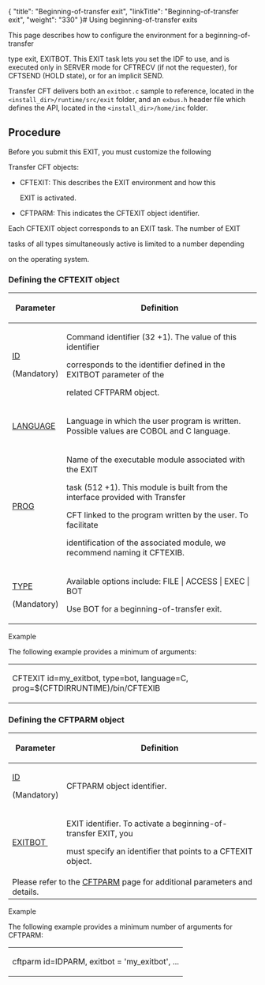 {
    "title": "Beginning-of-transfer exit",
    "linkTitle": "Beginning-of-transfer exit",
    "weight": "330"
}# <span id="End_of_transfer_exit__Start_here"></span>Using beginning-of-transfer exits



This page describes how to configure the environment for a beginning-of-transfer

type exit, EXITBOT. This EXIT task lets you set the IDF to use, and is executed only in SERVER mode for CFTRECV (if not the requester), for CFTSEND (HOLD state), or for an implicit SEND.



<span>Transfer CFT</span> delivers both an `exitbot.c` sample to reference, located in the `<install_dir>/runtime/src/exit` folder, and an `exbus.h` header file which defines the API, located in the `<install_dir>/home/inc` folder.



## <span id="Transfer_state"></span><span id="Title"></span><span id="Configuring_the_environment__End_of_transfer_exit"></span>Procedure



Before you submit this EXIT, you must customize the following

<span>Transfer CFT</span> objects:



-   CFTEXIT: This describes the EXIT environment and how this

    EXIT is activated.







-   CFTPARM: This indicates the CFTEXIT object identifier.



Each CFTEXIT object corresponds to an EXIT task. The number of EXIT

tasks of all types simultaneously active is limited to a number depending

on the operating system.



### <span id="Defining_the_CFTEXIT_object"></span>Defining the CFTEXIT object



<table data-cellspacing="0">
<thead>
<tr>
<th><p>Parameter</p></th>
<th><p>Definition</p></th>
</tr>
</thead>
<tbody>
<tr>
<td><p><a href="../../../c_intro_userinterfaces/command_summary/parameter_intro/id">ID</a> </p>
<p>(Mandatory)</p></td>
<td><p>Command identifier (32 +1). The value of this identifier

corresponds to the identifier defined in the EXITBOT parameter of the

related CFTPARM object.</p></td>
</tr>
<tr>
<td><p><a href="../../../c_intro_userinterfaces/command_summary/parameter_intro/language">LANGUAGE</a></p></td>
<td><p>Language in which the user program is written. Possible values are COBOL and C language.</p></td>
</tr>
<tr>
<td><p><a href="../../../c_intro_userinterfaces/command_summary/parameter_intro/prog">PROG</a>  </p></td>
<td><p>Name of the executable module associated with the EXIT

task (512 +1). This module is built from the interface provided with Transfer

CFT linked to the program written by the user. To facilitate

identification of the associated module, we recommend naming it CFTEXIB.</p></td>
</tr>
<tr>
<td><p><a href="../../../c_intro_userinterfaces/command_summary/parameter_intro/type">TYPE</a> </p>
<p>(Mandatory)</p></td>
<td><p>Available options include: FILE | ACCESS | EXEC | BOT</p>
<p>Use BOT for a beginning-of-transfer exit.</p></td>
</tr>
</tbody>
</table>
<span>Example </span>



The following example provides a minimum of arguments:



<table data-cellspacing="0">
<tbody>
<tr>
<td><p>CFTEXIT id=my_exitbot, type=bot, language=C, prog=$(CFTDIRRUNTIME)/bin/CFTEXIB</p></td>
</tr>
</tbody>
</table>



### <span id="Defining_the_CFTPARM_object"></span>Defining the CFTPARM object



<table data-cellspacing="0">
<thead>
<tr>
<th><p>Parameter</p></th>
<th><p>Definition</p></th>
</tr>
</thead>
<tbody>
<tr>
<td><p><a href="../../../c_intro_userinterfaces/command_summary/parameter_intro/id">ID</a></p>
<p>(Mandatory)</p></td>
<td><p>CFTPARM object identifier.</p></td>
</tr>
<tr>
<td><p><a href="exitbot.htm">EXITBOT </a></p></td>
<td><p>EXIT identifier. To activate a beginning-of-transfer EXIT, you

must specify an identifier that points to a CFTEXIT object.</p></td>
</tr>
<tr>
<td colspan="2">Please refer to the <a href="../../../c_intro_userinterfaces/web_copilot_ui/conf_intro/cftparm">CFTPARM</a> page for additional parameters and details.</td>
</tr>
</tbody>
</table>
<span>Example </span>



The following example provides a minimum number of arguments for CFTPARM:



<table data-cellspacing="0">
<tbody>
<tr>
<td><p>cftparm id=IDPARM, exitbot = 'my_exitbot', ...</p></td>
</tr>
</tbody>
</table>
</install_dir></install_dir>